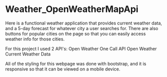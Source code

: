 # Weather_OpenWeatherMapApi

Here is a functional weather application that provides current weather data, and a 5-day forecast for whatever city a user searches for. There are also buttons for popular cities on the page so that you can easily access weather info for those cities. 

For this project I used 2 API's:
Open Weather One Call API
Open Weather Current Weather Data

All of the styling for this webpage was done with bootstrap, and it is responsive so that it can be viewed on a mobile device. 
